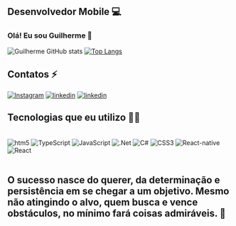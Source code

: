 ## Desenvolvedor Mobile 💻

### Olá! Eu sou Guilherme 👋

 
![Guilherme GitHub stats](https://github-readme-stats.vercel.app/api?username=Guilherme9415&show_icons=true&=compact&theme=yeblu)
[![Top Langs](https://github-readme-stats.vercel.app/api/top-langs/?username=Guilherme9415&layout=compact&langs_count=8&true&theme=yeblu)](https://github.com/Guilherme9415/github-readme-stats)



 ## Contatos ⚡️

[![Instagram](https://img.shields.io/badge/Instagram-E4405F?style=for-the-badge&logo=instagram&logoColor=white)](https://www.instagram.com/guilhermesantos79/)
[![linkedin](https://img.shields.io/badge/LinkedIn-0077B5?style=for-the-badge&logo=linkedin&logoColor=white)](https://www.linkedin.com/in/guilherme-henrique-90986b171/)
[![linkedin](https://img.shields.io/badge/Facebook-1877F2?style=for-the-badge&logo=facebook&logoColor=white)](https://www.facebook.com/guilhermehssantos79)

## Tecnologias que eu utilizo 👨‍💻


<div style="display: inline_block"><br>
  <img  align="center" alt="htm5" src="https://img.shields.io/badge/HTML5-E34F26?style=for-the-badge&logo=html5&logoColor=white">
  
  <img  align="center" alt="TypeScript" src="https://img.shields.io/badge/TypeScript-007ACC?style=for-the-badge&logo=typescript&logoColor=white"> 

  <img  align="center" alt="JavaScript" src="https://img.shields.io/badge/JavaScript-F7DF1E?style=for-the-badge&logo=javascript&logoColor=black"> 

  <img  align="center" alt=".Net" src="https://img.shields.io/badge/.NET-5C2D91?style=for-the-badge&logo=.net&logoColor=white"> 

  <img  align="center" alt="C#" src="https://img.shields.io/badge/C%23-239120?style=for-the-badge&logo=c-sharp&logoColor=white"> 

  <img  align="center" alt="CSS3" src="https://img.shields.io/badge/CSS3-1572B6?style=for-the-badge&logo=css3&logoColor=white"> 

  <img  align="center" alt="React-native" src="https://img.shields.io/badge/React_Native-20232A?style=for-the-badge&logo=react&logoColor=61DAFB"> 
  
  <img  align="center" alt="React" src="https://img.shields.io/badge/React-20232A?style=for-the-badge&logo=react&logoColor=61DAFB"> 

</div><br>

## O sucesso nasce do querer, da determinação e persistência em se chegar a um objetivo. Mesmo não atingindo o alvo, quem busca e vence obstáculos, no mínimo fará coisas admiráveis. 🥇

